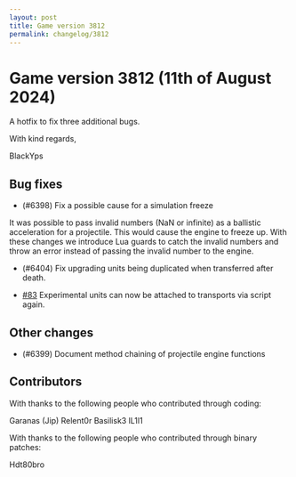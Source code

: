 ```yaml
---
layout: post
title: Game version 3812
permalink: changelog/3812
---
```



# Game version 3812 (11th of August 2024)

A hotfix to fix three additional bugs.

With kind regards,

BlackYps

## Bug fixes

- (#6398) Fix a possible cause for a simulation freeze

It was possible to pass invalid numbers (NaN or infinite) as a ballistic acceleration for a projectile. This would cause the engine to freeze up. With these changes we introduce Lua guards to catch the invalid numbers and throw an error instead of passing the invalid number to the engine.

- (#6404) Fix upgrading units being duplicated when transferred after death.

- [#83](https://github.com/FAForever/FA-Binary-Patches/pull/83) Experimental units can now be attached to transports via script again.


## Other changes

- (#6399) Document method chaining of projectile engine functions


## Contributors

With thanks to the following people who contributed through coding:

Garanas (Jip)
Relent0r
Basilisk3
lL1l1

With thanks to the following people who contributed through binary patches:

Hdt80bro
